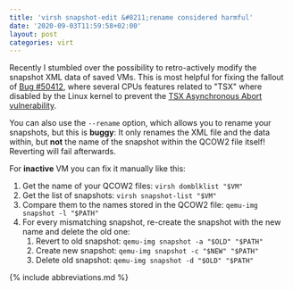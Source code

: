 ```yaml
---
title: 'virsh snapshot-edit &#8211;rename considered harmful'
date: '2020-09-03T11:59:58+02:00'
layout: post
categories: virt
---
```


Recently I stumbled over the possibility to retro-actively modify the snapshot XML data of saved VMs.
This is most helpful for fixing the fallout of [Bug #50412](https://forge.univention.org/bugzilla/show_bug.cgi?id=50414), where several CPUs features related to "TSX" where disabled by the Linux kernel to prevent the [TSX Asynchronous Abort vulnerability](https://wiki.ubuntu.com/SecurityTeam/KnowledgeBase/TAA_MCEPSC_i915).

You can also use the `--rename` option, which allows you to rename your snapshots, but this is **buggy**:
It only renames the XML file and the data within, but **not** the name of the snapshot within the QCOW2 file itself!
Reverting will fail afterwards.

For **inactive** VM you can fix it manually like this:

1. Get the name of your QCOW2 files: `virsh domblklist "$VM"`
2. Get the list of snapshots: `virsh snapshot-list "$VM"`
3. Compare them to the names stored in the QCOW2 file: `qemu-img snapshot -l "$PATH"`
4. For every mismatching snapshot, re-create the snapshot with the new name and delete the old one:
    1. Revert to old snapshot: `qemu-img snapshot -a "$OLD" "$PATH"`
    2. Create new snapshot: `qemu-img snapshot -c "$NEW" "$PATH"`
    3. Delete old snapshot: `qemu-img snapshot -d "$OLD" "$PATH"`

{% include abbreviations.md %}
